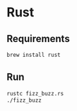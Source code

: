 # Rust

## Requirements

```bash
brew install rust
```

## Run

```bash
rustc fizz_buzz.rs
./fizz_buzz
```
